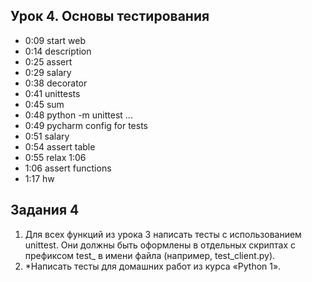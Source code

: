 ## Урок 4. Основы тестирования
* 0:09 start web
* 0:14 description
* 0:25 assert
* 0:29 salary
* 0:38 decorator
* 0:41 unittests
* 0:45 sum
* 0:48 python -m unittest ...
* 0:49 pycharm config for tests
* 0:51 salary
* 0:54 assert table
* 0:55 relax 1:06
* 1:06 assert functions
* 1:17 hw

## Задания 4
1. Для всех функций из урока 3 написать тесты с использованием unittest. Они должны быть оформлены в отдельных скриптах с префиксом test_ в имени файла (например, test_client.py).
2. *Написать тесты для домашних работ из курса «Python 1».

[//]: # (## Урок 3. Основы сетевого программирования)
[//]: # (* 0:21 start web)
[//]: # (* 0:22 hw)
[//]: # (* 0:26 description sockets)
[//]: # (* 0:31 TCP)
[//]: # (* 0:34 table)
[//]: # (* 0:37 UDP)
[//]: # (* 0:39 time)
[//]: # (* 0:57 relax 1:08)
[//]: # (* 1:12 setsockopt)
[//]: # (* 1:13 data)
[//]: # (* 1:20 protocol JIM)
[//]: # (* 1:25 hw)
[//]: # ()
[//]: # (## Задания 3)
[//]: # (Реализовать простое клиент-серверное взаимодействие по протоколу JIM &#40;JSON instant messaging&#41;:)
[//]: # ()
[//]: # (* a. клиент отправляет запрос серверу;)
[//]: # (* b. сервер отвечает соответствующим кодом результата.)
[//]: # ()
[//]: # (Клиент и сервер должны быть реализованы в виде отдельных скриптов, содержащих соответствующие функции.)
[//]: # ()
[//]: # (**Функции клиента:**)
[//]: # (* сформировать presence-сообщение;)
[//]: # (* отправить сообщение серверу;)
[//]: # (* получить ответ сервера;)
[//]: # (* разобрать сообщение сервера;)
[//]: # (* параметры командной строки скрипта client.py \<addr> [\<port>]:)
[//]: # (  * addr — ip-адрес сервера;)
[//]: # (  * port — tcp-порт на сервере, по умолчанию 7777.)
[//]: # ()
[//]: # (**Функции сервера:**)
[//]: # (* принимает сообщение клиента;)
[//]: # (* формирует ответ клиенту;)
[//]: # (* отправляет ответ клиенту;)
[//]: # (* имеет параметры командной строки:)
[//]: # (  * -p \<port> — TCP-порт для работы &#40;по умолчанию использует 7777&#41;;)
[//]: # (  * -a \<addr> — IP-адрес для прослушивания &#40;по умолчанию слушает все доступные адреса&#41;.)
[//]: # (## Урок 2. Файловое хранение данных)
[//]: # (* 0:08 start web)
[//]: # (* 0:10 hw)
[//]: # (* 0:16 description csv)
[//]: # (* 0:44 json)
[//]: # (* 0:59 relax 1:09)
[//]: # (* 1:10 yaml)
[//]: # (* 1:16 hw)
[//]: # (## Задания 2)
[//]: # (1. Задание на закрепление знаний по модулю CSV. Написать скрипт, осуществляющий выборку определенных данных из файлов info_1.txt, info_2.txt, info_3.txt и формирующий новый «отчетный» файл в формате CSV. Для этого:)
[//]: # (* a. Создать функцию get_data&#40;&#41;, в которой в цикле осуществляется перебор файлов с данными, их открытие и считывание данных. В этой функции из считанных данных необходимо с помощью регулярных выражений извлечь значения параметров «Изготовитель системы», «Название ОС», «Код продукта», «Тип системы». Значения каждого параметра поместить в соответствующий список. Должно получиться четыре списка — например, os_prod_list, os_name_list, os_code_list, os_type_list. В этой же функции создать главный список для хранения данных отчета — например, main_data — и поместить в него названия столбцов отчета в виде списка: «Изготовитель системы», «Название ОС», «Код продукта», «Тип системы». Значения для этих столбцов также оформить в виде списка и поместить в файл main_data &#40;также для каждого файла&#41;;)
[//]: # (* b. Создать функцию write_to_csv&#40;&#41;, в которую передавать ссылку на CSV-файл. В этой функции реализовать получение данных через вызов функции get_data&#40;&#41;, а также сохранение подготовленных данных в соответствующий CSV-файл;)
[//]: # (* c. Проверить работу программы через вызов функции write_to_csv&#40;&#41;.)
[//]: # (2. Задание на закрепление знаний по модулю json. Есть файл orders в формате JSON с информацией о заказах. Написать скрипт, автоматизирующий его заполнение данными. Для этого:)
[//]: # (* a. Создать функцию write_order_to_json&#40;&#41;, в которую передается 5 параметров — товар &#40;item&#41;, количество &#40;quantity&#41;, цена &#40;price&#41;, покупатель &#40;buyer&#41;, дата &#40;date&#41;. Функция должна предусматривать запись данных в виде словаря в файл orders.json. При записи данных указать величину отступа в 4 пробельных символа;)
[//]: # (* b. Проверить работу программы через вызов функции write_order_to_json&#40;&#41; с передачей в нее значений каждого параметра.)
[//]: # (3. Задание на закрепление знаний по модулю yaml. Написать скрипт, автоматизирующий сохранение данных в файле YAML-формата. Для этого:)
[//]: # (* a. Подготовить данные для записи в виде словаря, в котором первому ключу соответствует список, второму — целое число, третьему — вложенный словарь, где значение каждого ключа — это целое число с юникод-символом, отсутствующим в кодировке ASCII &#40;например, €&#41;;)
[//]: # (* b. Реализовать сохранение данных в файл формата YAML — например, в файл file.yaml. При этом обеспечить стилизацию файла с помощью параметра default_flow_style, а также установить возможность работы с юникодом: allow_unicode = True;)
[//]: # (* c. Реализовать считывание данных из созданного файла и проверить, совпадают ли они с исходными.)
[//]: # (## Урок 1. Концепции хранения информации)
[//]: # (* 0:13 start web)
[//]: # (* 0:30 start lesson)
[//]: # (* 0:42 ascii)
[//]: # (* 0:44 unicode)
[//]: # (* 0:47 strings)
[//]: # (* 0:52 bytes)
[//]: # (* 0:55 utf-8)
[//]: # (* 0:58 encode | decode)
[//]: # (* 1:00 relax 1:10)
[//]: # (* 1:12 modules | subprocess | chardet)
[//]: # (* 1:16 errors)
[//]: # (* 1:17 error handling)
[//]: # (* 1:21 files)
[//]: # (* 1:30 hw)
[//]: # (## Задания 1)
[//]: # (1. Каждое из слов «разработка», «сокет», «декоратор» представить в строковом формате и проверить тип и содержание соответствующих переменных. Затем с помощью онлайн-конвертера преобразовать строковые представление в формат Unicode и также проверить тип и содержимое переменных.)
[//]: # (2. Каждое из слов «class», «function», «method» записать в байтовом типе без преобразования в последовательность кодов &#40;не используя методы encode и decode&#41; и определить тип, содержимое и длину соответствующих переменных.)
[//]: # (3. Определить, какие из слов «attribute», «класс», «функция», «type» невозможно записать в байтовом типе.)
[//]: # (4. Преобразовать слова «разработка», «администрирование», «protocol», «standard» из строкового представления в байтовое и выполнить обратное преобразование &#40;используя методы encode и decode&#41;.)
[//]: # (5. Выполнить пинг веб-ресурсов yandex.ru, youtube.com и преобразовать результаты из байтовового в строковый тип на кириллице.)
[//]: # (6. Создать текстовый файл test_file.txt, заполнить его тремя строками: «сетевое программирование», «сокет», «декоратор». Проверить кодировку файла по умолчанию. Принудительно открыть файл в формате Unicode и вывести его содержимое.)
